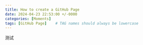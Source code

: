 ```yaml
---
title: How to create a GitHub Page
date: 2024-04-23 22:53:00 +/-0000
categories: [Moments]
tags: [GitHub Page]    # TAG names should always be lowercase
---
```


测试
